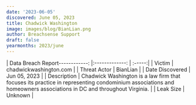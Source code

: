 ```yaml
---
date: '2023-06-05'
discovered: June 05, 2023
title: Chadwick Washington
image: images/blog/BianLian.png
author: Breachsense Support
draft: false
yearmonths: 2023/june
---
```


| Data Breach Report------------:     |:-------------:    | :-----:|
| Victim      | chadwickwashington.com      | 
| Threat Actor      | BianLian      | 
| Date Discovered      | Jun 05, 2023      | 
| Description      | Chadwick Washington is a law firm that focuses its practice in representing condominium associations and homeowners associations in DC and throughout Virginia.      | 
| Leak Size      | Unknown      | 

